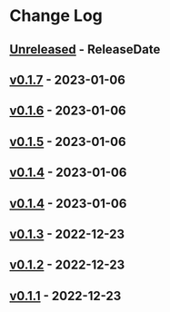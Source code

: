# Change Log

## [Unreleased](https://github.com/dalance/veryl/compare/v0.1.7...Unreleased) - ReleaseDate

## [v0.1.7](https://github.com/dalance/veryl/compare/v0.1.6...v0.1.7) - 2023-01-06

## [v0.1.6](https://github.com/dalance/veryl/compare/v0.1.5...v0.1.6) - 2023-01-06

## [v0.1.5](https://github.com/dalance/veryl/compare/v0.1.4...v0.1.5) - 2023-01-06

## [v0.1.4](https://github.com/dalance/veryl/compare/v0.1.4...v0.1.4) - 2023-01-06

## [v0.1.4](https://github.com/dalance/veryl/compare/v0.1.3...v0.1.4) - 2023-01-06

## [v0.1.3](https://github.com/dalance/veryl/compare/v0.1.2...v0.1.3) - 2022-12-23

## [v0.1.2](https://github.com/dalance/procs/compare/v0.1.1...v0.1.2) - 2022-12-23

## [v0.1.1](https://github.com/dalance/procs/compare/v0.1.0...v0.1.1) - 2022-12-23
